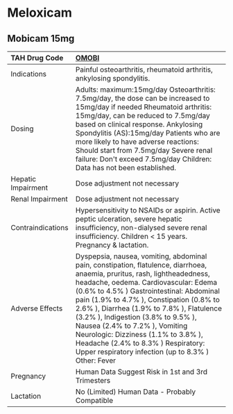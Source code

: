 # Meloxicam

## Mobicam 15mg

| TAH Drug Code      | [OMOBI](https://www.tahsda.org.tw/drugs/hissearch.php?drug_code=OMOBI)                                                                                                                                                                                                                                                                                                                                                                                                                                              |
|:-------------------|:--------------------------------------------------------------------------------------------------------------------------------------------------------------------------------------------------------------------------------------------------------------------------------------------------------------------------------------------------------------------------------------------------------------------------------------------------------------------------------------------------------------------|
| Indications        | Painful osteoarthritis, rheumatoid arthritis, ankylosing spondylitis.                                                                                                                                                                                                                                                                                                                                                                                                                                               |
| Dosing             | Adults: maximum:15mg/day Osteoarthritis: 7.5mg/day, the dose can be increased to 15mg/day if needed Rheumatoid arthritis: 15mg/day, can be reduced to 7.5mg/day based on clinical response. Ankylosing Spondylitis (AS):15mg/day Patients who are more likely to have adverse reactions: Should start from 7.5mg/day Severe renal failure: Don't exceed 7.5mg/day Children: Data has not been established.                                                                                                          |
| Hepatic Impairment | Dose adjustment not necessary                                                                                                                                                                                                                                                                                                                                                                                                                                                                                       |
| Renal Impairment   | Dose adjustment not necessary                                                                                                                                                                                                                                                                                                                                                                                                                                                                                       |
| Contraindications  | Hypersensitivity to NSAIDs or aspirin. Active peptic ulceration, severe hepatic insufficiency, non-dialysed severe renal insufficiency. Children < 15 years. Pregnancy & lactation.                                                                                                                                                                                                                                                                                                                                 |
| Adverse Effects    | Dyspepsia, nausea, vomiting, abdominal pain, constipation, flatulence, diarrhoea, anaemia, pruritus, rash, lightheadedness, headache, oedema. Cardiovascular: Edema (0.6% to 4.5% ) Gastrointestinal: Abdominal pain (1.9% to 4.7% ), Constipation (0.8% to 2.6% ), Diarrhea (1.9% to 7.8% ), Flatulence (3.2% ), Indigestion (3.8% to 9.5% ), Nausea (2.4% to 7.2% ), Vomiting Neurologic: Dizziness (1.1% to 3.8% ), Headache (2.4% to 8.3% ) Respiratory: Upper respiratory infection (up to 8.3% ) Other: Fever |
| Pregnancy          | Human Data Suggest Risk in 1st and 3rd Trimesters                                                                                                                                                                                                                                                                                                                                                                                                                                                                   |
| Lactation          | No (Limited) Human Data - Probably Compatible                                                                                                                                                                                                                                                                                                                                                                                                                                                                       |

